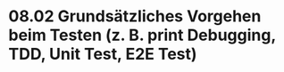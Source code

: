 # 08.02 Grundsätzliches Vorgehen beim Testen (z. B. print Debugging, TDD, Unit Test, E2E Test)

<!-- Inhalt hier einfügen -->
